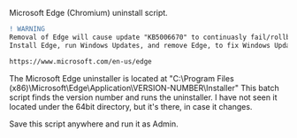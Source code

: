 Microsoft Edge (Chromium) uninstall script.


```diff
! WARNING
Removal of Edge will cause update "KB5006670" to continuasly fail/rollback.
Install Edge, run Windows Updates, and remove Edge, to fix Windows Updates

https://www.microsoft.com/en-us/edge
```

The Microsoft Edge uninstaller is located at "C:\Program Files (x86)\Microsoft\Edge\Application\VERSION-NUMBER\Installer\"
This batch script finds the version number and runs the uninstaller.
I have not seen it located under the 64bit directory, but it's there, in case it changes.

Save this script anywhere and run it as Admin.
